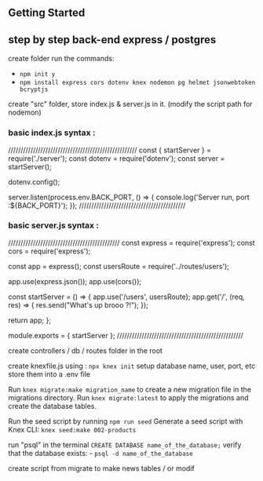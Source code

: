 ## Getting Started

## step by step back-end express / postgres

create folder
run the commands:

- `npm init y`
- `npm install express cors dotenv knex nodemon pg helmet jsonwebtoken bcryptjs`

create "src" folder, store index.js & server.js in it.
(modify the script path for nodemon)

### basic index.js syntax :

////////////////////////////////////////////////////
const { startServer } = require('./server');
const dotenv = require('dotenv');
const server = startServer();

dotenv.config();

server.listen(process.env.BACK_PORT, () => {
console.log('Server run, port :${BACK_PORT}');
});
///////////////////////////////////////////

### basic server.js syntax :

/////////////////////////////////////////////
const express = require('express');
const cors = require('express');

const app = express();
const usersRoute = require('../routes/users');

app.use(express.json());
app.use(cors());

const startServer = () => {
app.use('/users', usersRoute);
app.get('/', (req, res) => {
res.send("What's up brooo ?!");
});

return app;
};

module.exports = { startServer };
///////////////////////////////////////////////////

create controllers / db / routes folder in the root

create knexfile.js using : `npx knex init`
setup database name, user, port, etc
store them into a .env file

Run `knex migrate:make migration_name` to create a new migration file in the migrations directory.
Run `knex migrate:latest` to apply the migrations and create the database tables.

Run the seed script by running `npm run seed`
Generate a seed script with Knex CLI: `knex seed:make 002-products`

run "psql" in the terminal
`CREATE DATABASE name_of_the_database;`
verify that the database exists: - `psql -d name_of_the_database`

create script from migrate to make news tables / or modif
